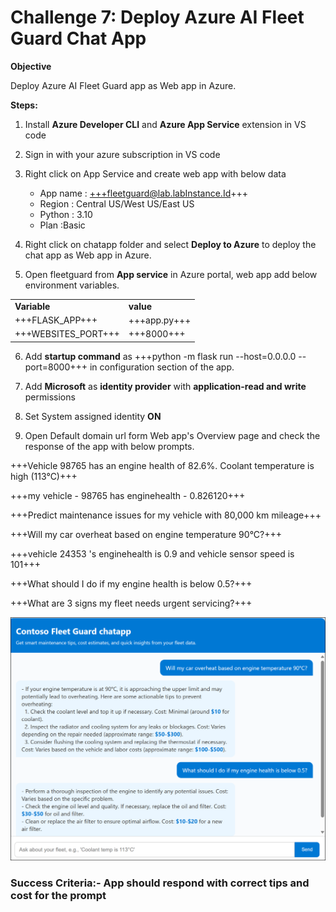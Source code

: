 # Challenge 7: Deploy Azure AI Fleet Guard Chat App

**Objective**

Deploy Azure AI Fleet Guard app as Web app in Azure.

**Steps:**

1.  Install **Azure Developer CLI**  and **Azure App Service** extension  in VS code

2.  Sign in with your azure subscription in VS code

3.  Right click on App Service and create web app with below data
    - App name : +++fleetguard@lab.labInstance.Id+++
    - Region : Central US/West US/East US
    - Python : 3.10
    - Plan :Basic

9.  Right click on chatapp folder and select **Deploy to Azure** to deploy the chat app as Web app in Azure.

10.  Open fleetguard from **App service** in Azure portal, web app add below environment variables.

|||
|--|--|
|**Variable**|**value**|
|+++FLASK_APP+++|+++app.py+++|
|+++WEBSITES_PORT+++|+++8000+++|

6.  Add **startup command** as +++python -m flask run --host=0.0.0.0 --port=8000+++ in configuration section of the app.

7.  Add **Microsoft** as **identity provider** with **application-read and write** permissions

8.  Set System assigned identity **ON**

9. Open Default domain url form Web app's Overview page and check the response of the app with below prompts.

+++Vehicle 98765 has an engine health of 82.6%. Coolant temperature is high (113°C)+++

+++my vehicle - 98765 has enginehealth - 0.826120+++

+++Predict maintenance issues for my vehicle with 80,000 km mileage+++

+++Will my car overheat based on engine temperature 90°C?+++

+++vehicle 24353 's enginehealth is 0.9 and vehicle sensor speed is 101+++

+++What should I do if my engine health is below 0.5?+++

+++What are 3 signs my fleet needs urgent servicing?+++

![A screenshot of a chat AI-generated content may be incorrect.](./media/ch7image1.png)

### **Success Criteria:**- App should respond with correct tips and cost for the prompt
